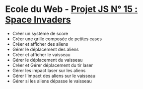 # Ecole du Web - [Projet JS N° 15 : Space Invaders](https://www.ecole-du-web.net/)
* Créer un système de score
* Créer une grille composée de petites cases
* Créer et afficher des aliens
* Gérer le déplacement des aliens
* Créer et afficher le vaisseau
* Gérer le déplacement du vaisseau
* Créer et Gérer déplacement du tir laser
* Gérer les impact laser sur les aliens
* Gérer l'impact des aliens sur le vaisseau
* Gérer si les aliens dépasse le vaisseau
